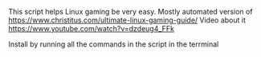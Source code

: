 This script helps Linux gaming be very easy.
Mostly automated version of https://www.christitus.com/ultimate-linux-gaming-guide/
Video about it https://www.youtube.com/watch?v=dzdeug4_FFk

Install by running all the commands in the script in the terrminal
